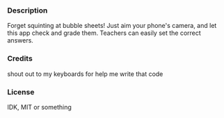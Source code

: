 ### Description
Forget squinting at bubble sheets!
Just aim your phone's camera, and let this app check and grade them.
Teachers can easily set the correct answers.
### Credits
shout out to my keyboards for help me write that code
### License
IDK, MIT or something
